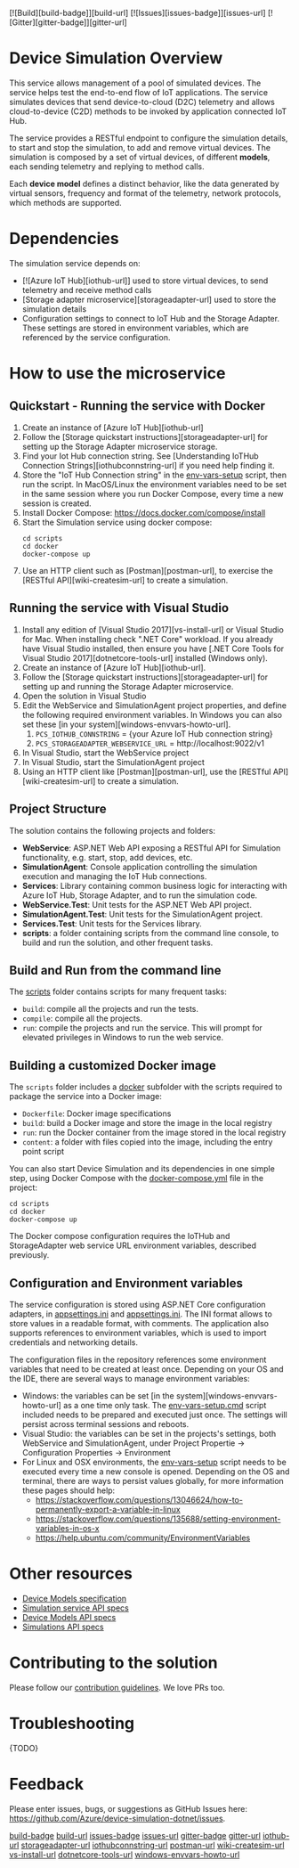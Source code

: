 [![Build][build-badge]][build-url]
[![Issues][issues-badge]][issues-url]
[![Gitter][gitter-badge]][gitter-url]

Device Simulation Overview
==========================

This service allows management of a pool of simulated devices. The service
helps test the end-to-end flow of IoT applications. The service simulates
devices that send device-to-cloud (D2C) telemetry and allows cloud-to-device
(C2D) methods to be invoked by application connected IoT Hub.

The service provides a RESTful endpoint to configure the simulation details,
to start and stop the simulation, to add and remove virtual devices. The
simulation is composed by a set of virtual devices, of different **models**,
each sending telemetry and replying to method calls.

Each **device model** defines a distinct behavior, like the data generated
by virtual sensors, frequency and format of the telemetry, network protocols,
which methods are supported.

Dependencies
============

The simulation service depends on:

* [![Azure IoT Hub][iothub-url]] used to store virtual devices, to send
  telemetry and receive method calls
* [Storage adapter microservice][storageadapter-url] used to store the
  simulation details
* Configuration settings to connect to IoT Hub and the Storage Adapter.
  These settings are stored in environment variables, which are referenced
  by the service configuration.

How to use the microservice
===========================

## Quickstart - Running the service with Docker

1. Create an instance of [Azure IoT Hub][iothub-url]
1. Follow the [Storage quickstart instructions][storageadapter-url]
   for setting up the Storage Adapter microservice storage.
1. Find your Iot Hub connection string. See
   [Understanding IoTHub Connection Strings][iothubconnstring-url] if you
   need help finding it.
1. Store the "IoT Hub Connection string" in the [env-vars-setup](scripts)
   script, then run the script. In MacOS/Linux the environment variables
   need to be set in the same session where you run Docker Compose,
   every time a new session is created.
1. Install Docker Compose: https://docs.docker.com/compose/install
1. Start the Simulation service using docker compose:
   ```
   cd scripts
   cd docker
   docker-compose up
   ```
1. Use an HTTP client such as [Postman][postman-url], to exercise the
   [RESTful API][wiki-createsim-url] to create a simulation.

## Running the service with Visual Studio

1. Install any edition of [Visual Studio 2017][vs-install-url] or Visual
   Studio for Mac. When installing check ".NET Core" workload. If you
   already have Visual Studio installed, then ensure you have
   [.NET Core Tools for Visual Studio 2017][dotnetcore-tools-url]
   installed (Windows only).
1. Create an instance of [Azure IoT Hub][iothub-url].
1. Follow the [Storage quickstart instructions][storageadapter-url]
   for setting up and running the Storage Adapter microservice.
1. Open the solution in Visual Studio
1. Edit the WebService and SimulationAgent project properties, and
   define the following required environment variables. In Windows
   you can also set these [in your system][windows-envvars-howto-url].
   1. `PCS_IOTHUB_CONNSTRING` = {your Azure IoT Hub connection string}
   1. `PCS_STORAGEADAPTER_WEBSERVICE_URL` = http://localhost:9022/v1
1. In Visual Studio, start the WebService project
1. In Visual Studio, start the SimulationAgent project
1. Using an HTTP client like [Postman][postman-url],
   use the [RESTful API][wiki-createsim-url] to create a simulation.

## Project Structure

The solution contains the following projects and folders:

* **WebService**: ASP.NET Web API exposing a RESTful API for Simulation
  functionality, e.g. start, stop, add devices, etc.
* **SimulationAgent**: Console application controlling the simulation
  execution and managing the IoT Hub connections.
* **Services**: Library containing common business logic for interacting with
  Azure IoT Hub, Storage Adapter, and to run the simulation code.
* **WebService.Test**: Unit tests for the ASP.NET Web API project.
* **SimulationAgent.Test**: Unit tests for the SimulationAgent project.
* **Services.Test**: Unit tests for the Services library.
* **scripts**: a folder containing scripts from the command line console,
  to build and run the solution, and other frequent tasks.

## Build and Run from the command line

The [scripts](scripts) folder contains scripts for many frequent tasks:

* `build`: compile all the projects and run the tests.
* `compile`: compile all the projects.
* `run`: compile the projects and run the service. This will prompt for
  elevated privileges in Windows to run the web service.

## Building a customized Docker image

The `scripts` folder includes a [docker](scripts/docker) subfolder with the
scripts required to package the service into a Docker image:

* `Dockerfile`: Docker image specifications
* `build`: build a Docker image and store the image in the local registry
* `run`: run the Docker container from the image stored in the local registry
* `content`: a folder with files copied into the image, including the entry
  point script

You can also start Device Simulation and its dependencies in one simple step,
using Docker Compose with the
[docker-compose.yml](scripts/docker/docker-compose.yml) file in the project:

```
cd scripts
cd docker
docker-compose up
```

The Docker compose configuration requires the IoTHub and StorageAdapter web
service URL environment variables, described previously.

## Configuration and Environment variables

The service configuration is stored using ASP.NET Core configuration
adapters, in [appsettings.ini](WebService/appsettings.ini) and
[appsettings.ini](SimulationAgent/appsettings.ini). The INI format allows to
store values in a readable format, with comments. The application also
supports references to environment variables, which is used to import
credentials and networking details.

The configuration files in the repository references some environment
variables that need to be created at least once. Depending on your OS and
the IDE, there are several ways to manage environment variables:

* Windows: the variables can be set [in the system][windows-envvars-howto-url]
  as a one time only task. The
  [env-vars-setup.cmd](scripts/env-vars-setup.cmd) script included needs to
  be prepared and executed just once. The settings will persist across
  terminal sessions and reboots.
* Visual Studio: the variables can be set in the projects's settings, both
  WebService and SimulationAgent, under Project Propertie -> Configuration
  Properties -> Environment
* For Linux and OSX environments, the [env-vars-setup](scripts/env-vars-setup)
  script needs to be executed every time a new console is opened.
  Depending on the OS and terminal, there are ways to persist values
  globally, for more information these pages should help:
  * https://stackoverflow.com/questions/13046624/how-to-permanently-export-a-variable-in-linux
  * https://stackoverflow.com/questions/135688/setting-environment-variables-in-os-x
  * https://help.ubuntu.com/community/EnvironmentVariables

Other resources
===============

* [Device Models specification](wiki/Device-Models)
* [Simulation service API specs](wiki/%5BAPI-Specifications%5D-Service)
* [Device Models API specs](wiki/%5BAPI-Specifications%5D-Device-Models)
* [Simulations API specs](wiki/%5BAPI-Specifications%5D-Simulations)

Contributing to the solution
============================

Please follow our [contribution guidelines](CONTRIBUTING.md).  We love PRs too.

Troubleshooting
===============

{TODO}

Feedback
==========

Please enter issues, bugs, or suggestions as GitHub Issues here: https://github.com/Azure/device-simulation-dotnet/issues.





[build-badge](https://img.shields.io/travis/Azure/device-simulation-dotnet.svg)
[build-url](https://travis-ci.org/Azure/device-simulation-dotnet)
[issues-badge](https://img.shields.io/github/issues/azure/device-simulation-dotnet.svg)
[issues-url](https://github.com/azure/device-simulation-dotnet/issues)
[gitter-badge](https://img.shields.io/gitter/room/azure/iot-pcs.js.svg)
[gitter-url](https://gitter.im/azure/iot-pcs)
[iothub-url](https://azure.microsoft.com/services/iot-hub)
[storageadapter-url](https://github.com/Azure/pcs-storage-adapter-dotnet/blob/master/README.md)
[iothubconnstring-url](https://blogs.msdn.microsoft.com/iotdev/2017/05/09/understand-different-connection-strings-in-azure-iot-hub)
[postman-url](https://www.getpostman.com)
[wiki-createsim-url](https://github.com/Azure/device-simulation-dotnet/wiki/%5BAPI-Specifications%5D-Simulations#create-default-simulation)
[vs-install-url](https://www.visualstudio.com/downloads)
[dotnetcore-tools-url](https://www.microsoft.com/net/core#windowsvs2017)
[windows-envvars-howto-url](https://superuser.com/questions/949560/how-do-i-set-system-environment-variables-in-windows-10)
